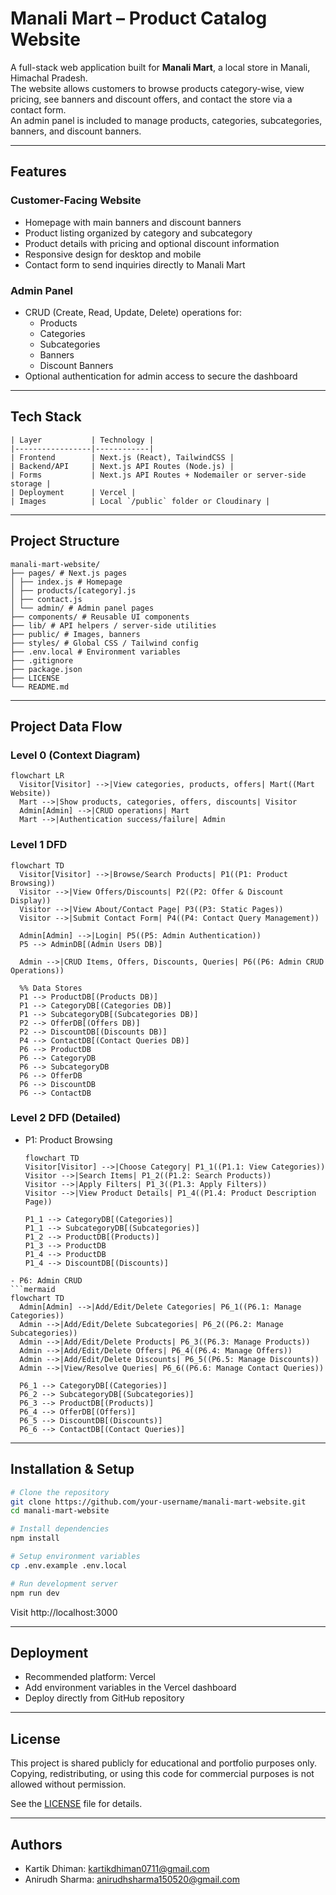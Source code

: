 # Manali Mart – Product Catalog Website

A full-stack web application built for **Manali Mart**, a local store in Manali, Himachal Pradesh.  
The website allows customers to browse products category-wise, view pricing, see banners and discount offers, and contact the store via a contact form.  
An admin panel is included to manage products, categories, subcategories, banners, and discount banners.

---

## Features

### Customer-Facing Website
- Homepage with main banners and discount banners  
- Product listing organized by category and subcategory  
- Product details with pricing and optional discount information  
- Responsive design for desktop and mobile  
- Contact form to send inquiries directly to Manali Mart  

### Admin Panel
- CRUD (Create, Read, Update, Delete) operations for:
  - Products
  - Categories
  - Subcategories
  - Banners
  - Discount Banners
- Optional authentication for admin access to secure the dashboard

---

## Tech Stack
```
| Layer           | Technology |
|-----------------|------------|
| Frontend        | Next.js (React), TailwindCSS |
| Backend/API     | Next.js API Routes (Node.js) |
| Forms           | Next.js API Routes + Nodemailer or server-side storage |
| Deployment      | Vercel |
| Images          | Local `/public` folder or Cloudinary |
```
---

## Project Structure
```
manali-mart-website/
├── pages/ # Next.js pages
│ ├── index.js # Homepage
│ ├── products/[category].js
│ ├── contact.js
│ └── admin/ # Admin panel pages
├── components/ # Reusable UI components
├── lib/ # API helpers / server-side utilities
├── public/ # Images, banners
├── styles/ # Global CSS / Tailwind config
├── .env.local # Environment variables
├── .gitignore
├── package.json
├── LICENSE
└── README.md
```
---

## Project Data Flow

### Level 0 (Context Diagram)

```mermaid
flowchart LR
  Visitor[Visitor] -->|View categories, products, offers| Mart((Mart Website))
  Mart -->|Show products, categories, offers, discounts| Visitor
  Admin[Admin] -->|CRUD operations| Mart
  Mart -->|Authentication success/failure| Admin
```

### Level 1 DFD

```mermaid
flowchart TD
  Visitor[Visitor] -->|Browse/Search Products| P1((P1: Product Browsing))
  Visitor -->|View Offers/Discounts| P2((P2: Offer & Discount Display))
  Visitor -->|View About/Contact Page| P3((P3: Static Pages))
  Visitor -->|Submit Contact Form| P4((P4: Contact Query Management))

  Admin[Admin] -->|Login| P5((P5: Admin Authentication))
  P5 --> AdminDB[(Admin Users DB)]

  Admin -->|CRUD Items, Offers, Discounts, Queries| P6((P6: Admin CRUD Operations))

  %% Data Stores
  P1 --> ProductDB[(Products DB)]
  P1 --> CategoryDB[(Categories DB)]
  P1 --> SubcategoryDB[(Subcategories DB)]
  P2 --> OfferDB[(Offers DB)]
  P2 --> DiscountDB[(Discounts DB)]
  P4 --> ContactDB[(Contact Queries DB)]
  P6 --> ProductDB
  P6 --> CategoryDB
  P6 --> SubcategoryDB
  P6 --> OfferDB
  P6 --> DiscountDB
  P6 --> ContactDB
```

### Level 2 DFD (Detailed)
- P1: Product Browsing
  ```mermaid
  flowchart TD
  Visitor[Visitor] -->|Choose Category| P1_1((P1.1: View Categories))
  Visitor -->|Search Items| P1_2((P1.2: Search Products))
  Visitor -->|Apply Filters| P1_3((P1.3: Apply Filters))
  Visitor -->|View Product Details| P1_4((P1.4: Product Description Page))

  P1_1 --> CategoryDB[(Categories)]
  P1_1 --> SubcategoryDB[(Subcategories)]
  P1_2 --> ProductDB[(Products)]
  P1_3 --> ProductDB
  P1_4 --> ProductDB
  P1_4 --> DiscountDB[(Discounts)]
```
- P6: Admin CRUD
```mermaid
flowchart TD
  Admin[Admin] -->|Add/Edit/Delete Categories| P6_1((P6.1: Manage Categories))
  Admin -->|Add/Edit/Delete Subcategories| P6_2((P6.2: Manage Subcategories))
  Admin -->|Add/Edit/Delete Products| P6_3((P6.3: Manage Products))
  Admin -->|Add/Edit/Delete Offers| P6_4((P6.4: Manage Offers))
  Admin -->|Add/Edit/Delete Discounts| P6_5((P6.5: Manage Discounts))
  Admin -->|View/Resolve Queries| P6_6((P6.6: Manage Contact Queries))

  P6_1 --> CategoryDB[(Categories)]
  P6_2 --> SubcategoryDB[(Subcategories)]
  P6_3 --> ProductDB[(Products)]
  P6_4 --> OfferDB[(Offers)]
  P6_5 --> DiscountDB[(Discounts)]
  P6_6 --> ContactDB[(Contact Queries)]
```

---

## Installation & Setup

```bash
# Clone the repository
git clone https://github.com/your-username/manali-mart-website.git
cd manali-mart-website

# Install dependencies
npm install

# Setup environment variables
cp .env.example .env.local

# Run development server
npm run dev
```

Visit http://localhost:3000

---

## Deployment

- Recommended platform: Vercel
- Add environment variables in the Vercel dashboard
- Deploy directly from GitHub repository

---

## License

This project is shared publicly for educational and portfolio purposes only.  
Copying, redistributing, or using this code for commercial purposes is not allowed without permission.

See the [LICENSE](LICENSE) file for details.

---

## Authors

- Kartik Dhiman: kartikdhiman0711@gmail.com
- Anirudh Sharma: anirudhsharma150520@gmail.com
